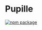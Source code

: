 # Pupille

[![npm package](https://github.com/Euregan/pupille/actions/workflows/npm.yml/badge.svg)](https://github.com/Euregan/pupille/actions/workflows/npm.yml)
